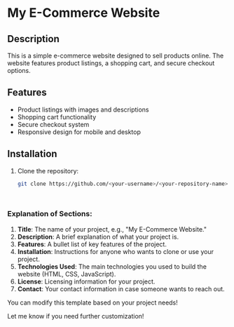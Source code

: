 # My E-Commerce Website

## Description
This is a simple e-commerce website designed to sell products online. The website features product listings, a shopping cart, and secure checkout options.

## Features
- Product listings with images and descriptions
- Shopping cart functionality
- Secure checkout system
- Responsive design for mobile and desktop

## Installation
1. Clone the repository:
   ```bash
   git clone https://github.com/<your-username>/<your-repository-name>.git




### Explanation of Sections:
1. **Title**: The name of your project, e.g., "My E-Commerce Website."
2. **Description**: A brief explanation of what your project is.
3. **Features**: A bullet list of key features of the project.
4. **Installation**: Instructions for anyone who wants to clone or use your project.
5. **Technologies Used**: The main technologies you used to build the website (HTML, CSS, JavaScript).
6. **License**: Licensing information for your project.
7. **Contact**: Your contact information in case someone wants to reach out.

You can modify this template based on your project needs!

Let me know if you need further customization!
